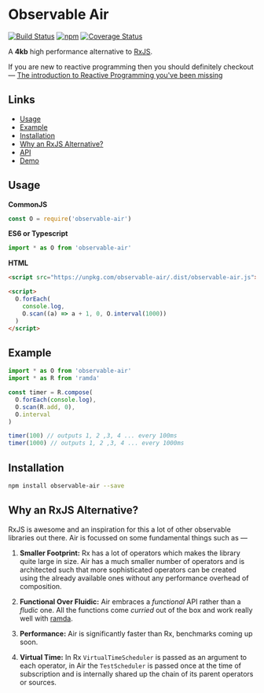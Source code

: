 # Observable Air

[![Build Status](https://travis-ci.org/tusharmath/rwc.svg?branch=master)](https://travis-ci.org/tusharmath/observable-air)
[![npm](https://img.shields.io/npm/v/observable-air.svg)](https://www.npmjs.com/package/observable-air)
[![Coverage Status](https://coveralls.io/repos/github/tusharmath/observable-air/badge.svg)](https://coveralls.io/github/tusharmath/observable-air)

A **4kb** high performance alternative to [RxJS].

If you are new to reactive programming then you should definitely checkout —  [The introduction to Reactive Programming you've been missing]

## Links
   - [Usage](#usage)
   - [Example](#example)
   - [Installation](#installation)
   - [Why an RxJS Alternative?](#why-an-rxjs-alternative)
   - [API]
   - [Demo]

[RxJS]:                                                          https://github.com/ReactiveX/rxjs
[Observable Proposal]:                                           https://github.com/tc39/proposal-observable
[Ramda]:                                                         http://ramdajs.com
[download and parsing]:                                          https://medium.com/@addyosmani/javascript-start-up-performance-69200f43b201#.upm9f4v8u
[The introduction to Reactive Programming you've been missing]:  https://gist.github.com/staltz/868e7e9bc2a7b8c1f754
[RxJS Compatibility]:                                            https://github.com/tusharmath/observable-air/blob/master/COMPATIBILITY.md
[Benchmarks]:                                                    https://github.com/tusharmath/observable-air/blob/master/BENCHMARK.md
[API]:                                                           https://github.com/tusharmath/observable-air/blob/master/API.md
[Demo]:                                                          https://jsbin.com/paxudog/edit?js,console

## Usage

**CommonJS**
```js
const O = require('observable-air')
```
**ES6 or Typescript**
```ts
import * as O from 'observable-air'
```

**HTML**
```html
<script src="https://unpkg.com/observable-air/.dist/observable-air.js"></script>

<script>
  O.forEach(
    console.log,
    O.scan((a) => a + 1, 0, O.interval(1000))
  )
</script>
```


## Example
```js
import * as O from 'observable-air'
import * as R from 'ramda'

const timer = R.compose(
  O.forEach(console.log),
  O.scan(R.add, 0),
  O.interval
)

timer(100) // outputs 1, 2 ,3, 4 ... every 100ms
timer(1000) // outputs 1, 2 ,3, 4 ... every 1000ms

```

## Installation

```bash
npm install observable-air --save
```

## Why an RxJS Alternative?
RxJS is awesome and an inspiration for this a lot of other observable libraries out there. Air is focussed on some fundamental things such as —

1. **Smaller Footprint:** Rx has a lot of operators which makes the library quite large in size. Air has a much smaller number of operators and is architected such that more sophisticated operators can be created using the already available ones without any performance overhead of composition.

2. **Functional Over Fluidic:** Air embraces a *functional* API rather than a *fludic* one. All the functions come *curried* out of the box and work really well with [ramda].

3. **Performance:** Air is significantly faster than Rx, benchmarks coming up soon.

4. **Virtual Time:** In Rx `VirtualTimeScheduler` is passed as an argument to each operator, in Air the `TestScheduler` is passed once at the time of subscription and is internally shared up the chain of its parent operators or sources.

 [ramda]:   http://ramdajs.com/docs/

